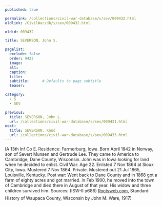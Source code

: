 ```yaml
---
published: true

permalink: /collections/civil-war-database/s/sev/009432.html
oldlink: /CivilWar/db/s/sev/009432.html

oldid: 009432

title: SEVERSON, John S.

pagelist:
  exclude: false
  order: 9432
  image: 
  alt:
  caption:
  title:
  subtitle:      # Defaults to page subtitle
  teaser:

category: 
  - S 
  - SEV

previous:
  title: SEVERSON, John L.
  url: /collections/civil-war-database/s/sev/009431.html  
next:
  title: SEVERSON, Knud
  url: /collections/civil-war-database/s/sev/009433.html   
---
```

IA 13th Inf Co E. Residence: Farmerburg, Iowa. Born April 1842 in Norway, son of Severt Munsen and Gertrude Lee. They came to America to Cambridge, Dane County, Wisconsin. John was in Iowa looking for land when he decided to enlist. Civil War: Age 22. Enlisted 7 Nov 1864 at Sioux City, Iowa. Mustered 7 Nov 1864. Private. Mustered out 21 Jul 1865, Louisville, Kentucky. Post war: Went back to Dane County and in 1868 got a farm of eighty acres and got married. In Feb 1900, he moved into the town of Cambridge and died there in August of that year. His widow and three children survived him. Sources: (ISW-II p686) [Rootsweb.com](http://Rootsweb.com/), &#147;Standard History of Waupaca County, Wisconsin&#148; by John M. Ware, 1917)